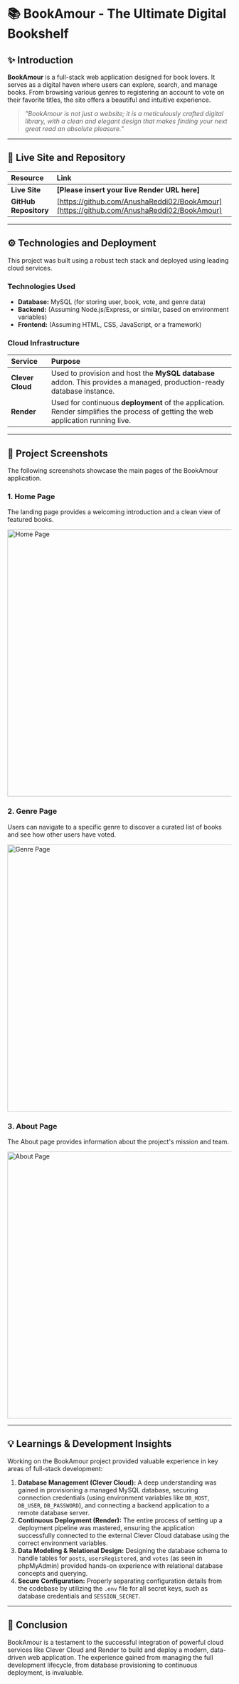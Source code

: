 # 📚 BookAmour - The Ultimate Digital Bookshelf

## ✨ Introduction

**BookAmour** is a full-stack web application designed for book lovers. It serves as a digital haven where users can explore, search, and manage books. From browsing various genres to registering an account to vote on their favorite titles, the site offers a beautiful and intuitive experience.

> *"BookAmour is not just a website; it is a meticulously crafted digital library, with a clean and elegant design that makes finding your next great read an absolute pleasure."*

---

## 🔗 Live Site and Repository

| Resource | Link |
| :--- | :--- |
| **Live Site** | **[Please insert your live Render URL here]** |
| **GitHub Repository** | [https://github.com/AnushaReddi02/BookAmour](https://github.com/AnushaReddi02/BookAmour) |

---

## ⚙️ Technologies and Deployment

This project was built using a robust tech stack and deployed using leading cloud services.

### Technologies Used

* **Database:** MySQL (for storing user, book, vote, and genre data)
* **Backend:** (Assuming Node.js/Express, or similar, based on environment variables)
* **Frontend:** (Assuming HTML, CSS, JavaScript, or a framework)

### Cloud Infrastructure

| Service | Purpose |
| :--- | :--- |
| **Clever Cloud** | Used to provision and host the **MySQL database** addon. This provides a managed, production-ready database instance. |
| **Render** | Used for continuous **deployment** of the application. Render simplifies the process of getting the web application running live. |

---

## 📸 Project Screenshots

The following screenshots showcase the main pages of the BookAmour application.

### 1. Home Page

The landing page provides a welcoming introduction and a clean view of featured books.

<img src="https://github.com/AnushaReddi02/BookAmour/blob/main/home.png" alt="Home Page" width="600px"/>

### 2. Genre Page

Users can navigate to a specific genre to discover a curated list of books and see how other users have voted.

<img src="https://github.com/AnushaReddi02/BookAmour/blob/main/genre.png" alt="Genre Page" width="600px"/>

### 3. About Page

The About page provides information about the project's mission and team.

<img src="https://github.com/AnushaReddi02/BookAmour/blob/main/about.png" alt="About Page" width="600px"/>

---

## 💡 Learnings & Development Insights

Working on the BookAmour project provided valuable experience in key areas of full-stack development:

1.  **Database Management (Clever Cloud):** A deep understanding was gained in provisioning a managed MySQL database, securing connection credentials (using environment variables like `DB_HOST`, `DB_USER`, `DB_PASSWORD`), and connecting a backend application to a remote database server.
2.  **Continuous Deployment (Render):** The entire process of setting up a deployment pipeline was mastered, ensuring the application successfully connected to the external Clever Cloud database using the correct environment variables.
3.  **Data Modeling & Relational Design:** Designing the database schema to handle tables for `posts`, `usersRegistered`, and `votes` (as seen in phpMyAdmin) provided hands-on experience with relational database concepts and querying.
4.  **Secure Configuration:** Properly separating configuration details from the codebase by utilizing the `.env` file for all secret keys, such as database credentials and `SESSION_SECRET`.

---

## 🌟 Conclusion

BookAmour is a testament to the successful integration of powerful cloud services like Clever Cloud and Render to build and deploy a modern, data-driven web application. The experience gained from managing the full development lifecycle, from database provisioning to continuous deployment, is invaluable.
